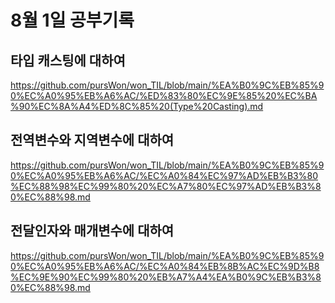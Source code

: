 8월 1일 공부기록
===

타입 캐스팅에 대하여 
--- 
https://github.com/pursWon/won_TIL/blob/main/%EA%B0%9C%EB%85%90%EC%A0%95%EB%A6%AC/%ED%83%80%EC%9E%85%20%EC%BA%90%EC%8A%A4%ED%8C%85%20(Type%20Casting).md

전역변수와 지역변수에 대하여 
---
https://github.com/pursWon/won_TIL/blob/main/%EA%B0%9C%EB%85%90%EC%A0%95%EB%A6%AC/%EC%A0%84%EC%97%AD%EB%B3%80%EC%88%98%EC%99%80%20%EC%A7%80%EC%97%AD%EB%B3%80%EC%88%98.md

전달인자와 매개변수에 대하여 
---
https://github.com/pursWon/won_TIL/blob/main/%EA%B0%9C%EB%85%90%EC%A0%95%EB%A6%AC/%EC%A0%84%EB%8B%AC%EC%9D%B8%EC%9E%90%EC%99%80%20%EB%A7%A4%EA%B0%9C%EB%B3%80%EC%88%98.md
